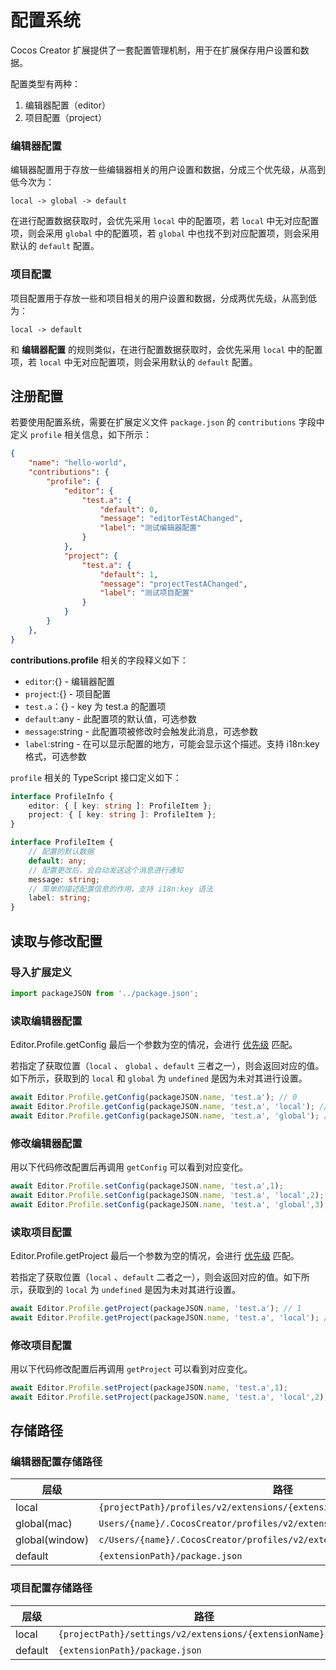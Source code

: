 # 配置系统

Cocos Creator 扩展提供了一套配置管理机制，用于在扩展保存用户设置和数据。

配置类型有两种：
1. 编辑器配置（editor）
2. 项目配置（project）

### 编辑器配置

编辑器配置用于存放一些编辑器相关的用户设置和数据，分成三个优先级，从高到低今次为：

```
local -> global -> default
```

在进行配置数据获取时，会优先采用 `local` 中的配置项，若 `local` 中无对应配置项，则会采用 `global` 中的配置项，若 `global` 中也找不到对应配置项，则会采用默认的 `default` 配置。

### 项目配置

项目配置用于存放一些和项目相关的用户设置和数据，分成两优先级，从高到低为：

```
local -> default
```
和 **编辑器配置** 的规则类似，在进行配置数据获取时，会优先采用 `local` 中的配置项，若 `local` 中无对应配置项，则会采用默认的 `default` 配置。

## 注册配置

若要使用配置系统，需要在扩展定义文件 `package.json` 的 `contributions` 字段中定义 `profile` 相关信息，如下所示：

```json
{
    "name": "hello-world",
    "contributions": {
        "profile": {
            "editor": {
                "test.a": {
                    "default": 0,
                    "message": "editorTestAChanged",
                    "label": "测试编辑器配置"
                }
            },
            "project": {
                "test.a": {
                    "default": 1,
                    "message": "projectTestAChanged",
                    "label": "测试项目配置"
                }
            }
        }
    },
}
```

**contributions.profile** 相关的字段释义如下：
- `editor`:{} - 编辑器配置
- `project`:{} - 项目配置
- `test.a`：{} - key 为 test.a 的配置项
- `default`:any - 此配置项的默认值，可选参数
- `message`:string - 此配置项被修改时会触发此消息，可选参数
- `label`:string - 在可以显示配置的地方，可能会显示这个描述。支持 i18n:key 格式，可选参数


`profile` 相关的 TypeScript 接口定义如下：

```typescript
interface ProfileInfo {
    editor: { [ key: string ]: ProfileItem };
    project: { [ key: string ]: ProfileItem };
}

interface ProfileItem {
    // 配置的默认数据
    default: any;
    // 配置更改后，会自动发送这个消息进行通知
    message: string;
    // 简单的描述配置信息的作用，支持 i18n:key 语法
    label: string;
}
```
## 读取与修改配置

### 导入扩展定义
```typescript
import packageJSON from '../package.json';
```

### 读取编辑器配置

Editor.Profile.getConfig 最后一个参数为空的情况，会进行 [优先级](#编辑器配置) 匹配。

若指定了获取位置（`local` 、 `global` 、`default` 三者之一），则会返回对应的值。如下所示，获取到的 `local` 和 `global` 为 `undefined` 是因为未对其进行设置。

```typescript
await Editor.Profile.getConfig(packageJSON.name, 'test.a'); // 0
await Editor.Profile.getConfig(packageJSON.name, 'test.a', 'local'); // undefined
await Editor.Profile.getConfig(packageJSON.name, 'test.a', 'global'); // undefined
```

### 修改编辑器配置

用以下代码修改配置后再调用 `getConfig` 可以看到对应变化。
```typescript
await Editor.Profile.setConfig(packageJSON.name, 'test.a',1);
await Editor.Profile.setConfig(packageJSON.name, 'test.a', 'local',2);
await Editor.Profile.setConfig(packageJSON.name, 'test.a', 'global',3);
```

### 读取项目配置

Editor.Profile.getProject 最后一个参数为空的情况，会进行 [优先级](#项目配置) 匹配。

若指定了获取位置（`local` 、`default` 二者之一），则会返回对应的值。如下所示，获取到的 `local` 为 `undefined` 是因为未对其进行设置。

```typescript
await Editor.Profile.getProject(packageJSON.name, 'test.a'); // 1
await Editor.Profile.getProject(packageJSON.name, 'test.a', 'local'); // undefined
```

### 修改项目配置

用以下代码修改配置后再调用 `getProject` 可以看到对应变化。
```typescript
await Editor.Profile.setProject(packageJSON.name, 'test.a',1);
await Editor.Profile.setProject(packageJSON.name, 'test.a', 'local',2);
```

## 存储路径

### 编辑器配置存储路径

| 层级    | 路径                                                         |
| ------- | ------------------------------------------------------------ |
| local   | `{projectPath}/profiles/v2/extensions/{extensionName}.json`  |
| global(mac)  | `Users/{name}/.CocosCreator/profiles/v2/extensions/{extensionName}.json` |
| global(window)  | `c/Users/{name}/.CocosCreator/profiles/v2/extensions/{extensionName}.json` |
| default | `{extensionPath}/package.json`                              |

### 项目配置存储路径

| 层级    | 路径                                                        |
| ------- | ----------------------------------------------------------- |
| local   | `{projectPath}/settings/v2/extensions/{extensionName}.json` |
| default | `{extensionPath}/package.json`                             |

